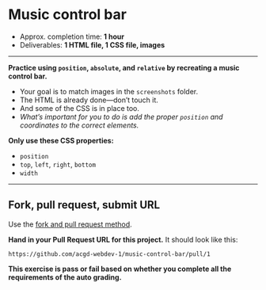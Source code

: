 # Music control bar

- Approx. completion time: **1 hour**
- Deliverables: **1 HTML file, 1 CSS file, images**

---

**Practice using `position`, `absolute`, and `relative` by recreating a music control bar.**

- Your goal is to match images in the `screenshots` folder.
- The HTML is already done—don’t touch it.
- And some of the CSS is in place too.
- *What’s important for you to do is add the proper `position` and coordinates to the correct elements.*

**Only use these CSS properties:**

- `position`
- `top`, `left`, `right`, `bottom`
- `width`

---

## Fork, pull request, submit URL

Use the [fork and pull request method](http://tasks.learn-the-web.algonquindesign.ca/web-dev-1/fork-pass-tests/).

**Hand in your Pull Request URL for this project.** It should look like this:

```
https://github.com/acgd-webdev-1/music-control-bar/pull/1
```

**This exercise is pass or fail based on whether you complete all the requirements of the auto grading.**
